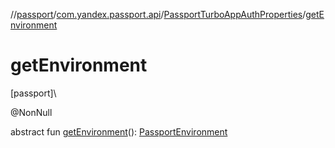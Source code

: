 //[passport](../../../index.md)/[com.yandex.passport.api](../index.md)/[PassportTurboAppAuthProperties](index.md)/[getEnvironment](get-environment.md)

# getEnvironment

[passport]\

@NonNull

abstract fun [getEnvironment](get-environment.md)(): [PassportEnvironment](../-passport-environment/index.md)
